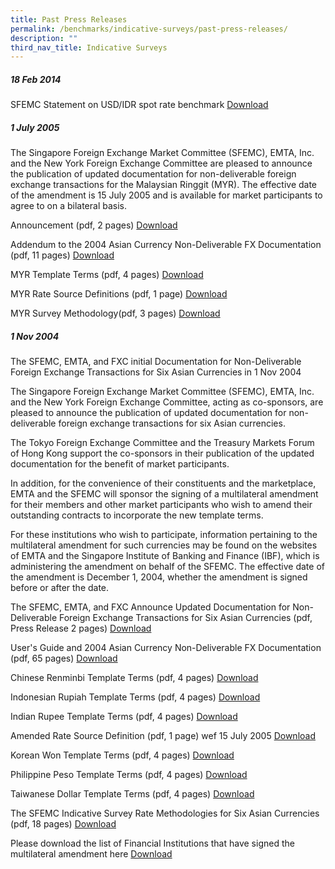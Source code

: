 ```yaml
---
title: Past Press Releases
permalink: /benchmarks/indicative-surveys/past-press-releases/
description: ""
third_nav_title: Indicative Surveys
---
```

##### 18 Feb 2014 #####
SFEMC Statement on USD/IDR spot rate benchmark
[Download](/files/Indicative%20Survey/Press%20Release/2014-02-18-SFEMC%20Statement%20dtd%2018%20Feb%202014.pdf)

##### 1 July 2005 #####
The Singapore Foreign Exchange Market Committee (SFEMC), EMTA, Inc. and the New York Foreign Exchange Committee are pleased to announce the publication of updated documentation for non-deliverable foreign exchange transactions for the Malaysian Ringgit (MYR). The effective date of the amendment is 15 July 2005 and is available for market participants to agree to on a bilateral basis.

Announcement (pdf, 2 pages)
[Download](/files/Indicative%20Survey/Press%20Release/2005-07-01-LEGALDOCS-Ringgit.pdf)

Addendum to the 2004 Asian Currency Non-Deliverable FX Documentation (pdf, 11 pages)
[Download](/files/Indicative%20Survey/Press%20Release/2005-07-01-MYR%20Documentation%20Package.pdf)

MYR Template Terms (pdf, 4 pages)
[Download](/files/Indicative%20Survey/Press%20Release/2005-07-01-MYR%20Confirmation%20Template.pdf)

MYR Rate Source Definitions (pdf, 1 page)
[Download](/files/Indicative%20Survey/Press%20Release/2005-07-01-MYR%20Rate%20Source%20Definitions.pdf)

MYR Survey Methodology(pdf, 3 pages)
[Download](/files/Indicative%20Survey/Press%20Release/2005-07-01-MYR%20Survey%20Methodology.pdf)

##### 1 Nov 2004 #####
The SFEMC, EMTA, and FXC initial Documentation for Non-Deliverable Foreign Exchange Transactions for Six Asian Currencies in 1 Nov 2004

The Singapore Foreign Exchange Market Committee (SFEMC), EMTA, Inc. and the New York Foreign Exchange Committee, acting as co-sponsors, are pleased to announce the publication of updated documentation for non-deliverable foreign exchange transactions for six Asian currencies.

The Tokyo Foreign Exchange Committee and the Treasury Markets Forum of Hong Kong support the co-sponsors in their publication of the updated documentation for the benefit of market participants.

In addition, for the convenience of their constituents and the marketplace, EMTA and the SFEMC will sponsor the signing of a multilateral amendment for their members and other market participants who wish to amend their outstanding contracts to incorporate the new template terms.

For these institutions who wish to participate, information pertaining to the multilateral amendment for such currencies may be found on the websites of EMTA and the Singapore Institute of Banking and Finance (IBF), which is administering the amendment on behalf of the SFEMC. The effective date of the amendment is December 1, 2004, whether the amendment is signed before or after the date.

The SFEMC, EMTA, and FXC Announce Updated Documentation for Non-Deliverable Foreign Exchange Transactions for Six Asian Currencies (pdf, Press Release 2 pages)
[Download](/files/Indicative%20Survey/Press%20Release/2004-11-01-Final%20Joint%20Press%20Release.pdf)

User's Guide and 2004 Asian Currency Non-Deliverable FX Documentation (pdf, 65 pages)
[Download](/files/Indicative%20Survey/Press%20Release/2004-11-01-User%20Guide%20dtd%2027%20Oct%202004.pdf)

Chinese Renminbi Template Terms (pdf, 4 pages)
[Download](/files/Indicative%20Survey/Press%20Release/2004-11-01-CNY%20Template%20Terms.pdf)

Indonesian Rupiah Template Terms (pdf, 4 pages)
[Download](/files/Indicative%20Survey/Press%20Release/2004-11-01-IDR%20Template%20Terms.pdf)

Indian Rupee Template Terms (pdf, 4 pages)
[Download](/files/Indicative%20Survey/Press%20Release/2004-11-01-INR%20Template%20Terms.pdf)

Amended Rate Source Definition (pdf, 1 page) wef 15 July 2005
[Download](/files/Indicative%20Survey/Press%20Release/2004-11-01-Rate%20Source%20Definition.pdf)

Korean Won Template Terms (pdf, 4 pages)
[Download](/files/Indicative%20Survey/Press%20Release/2004-11-01-KRW%20Template%20Terms.pdf)

Philippine Peso Template Terms (pdf, 4 pages)
[Download](/files/Indicative%20Survey/Press%20Release/2004-11-01-PHP%20Template%20Terms.pdf)

Taiwanese Dollar Template Terms (pdf, 4 pages)
[Download](/files/Indicative%20Survey/Press%20Release/2004-11-01-TWD%20Template%20Terms.pdf)

The SFEMC Indicative Survey Rate Methodologies for Six Asian Currencies (pdf, 18 pages)
[Download](/files/Indicative%20Survey/Press%20Release/2004-11-01-SFEMC%20Survey%20Methodology%20dtd%2027%20Oct%202004.pdf)

Please download the list of Financial Institutions that have signed the multilateral amendment here
[Download](/files/Indicative%20Survey/Press%20Release/2004-11-01-NDF%20signatories.docx)
